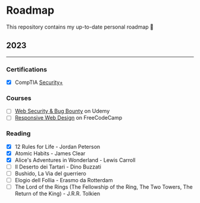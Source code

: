 # Roadmap
This repository contains my up-to-date personal roadmap 🧭

## 2023
---

### Certifications
- [x] CompTIA [Security+](https://www.comptia.org/certifications/security)

### Courses
- [ ] [Web Security & Bug Bounty](https://www.udemy.com/course/web-security-and-bug-bounty-learn-penetration-testing/) on Udemy
- [ ] [Responsive Web Design](https://www.freecodecamp.org/learn/2022/responsive-web-design/) on FreeCodeCamp

### Reading
- [x] 12 Rules for Life - Jordan Peterson
- [x] Atomic Habits - James Clear
- [x] Alice's Adventures in Wonderland - Lewis Carroll
- [ ] Il Deserto dei Tartari - Dino Buzzati
- [ ] Bushido, La Via del guerriero
- [ ] Elogio dell Follia - Erasmo da Rotterdam
- [ ] The Lord of the Rings (The Fellowship of the Ring, The Two Towers, The Return of the King) - J.R.R. Tolkien